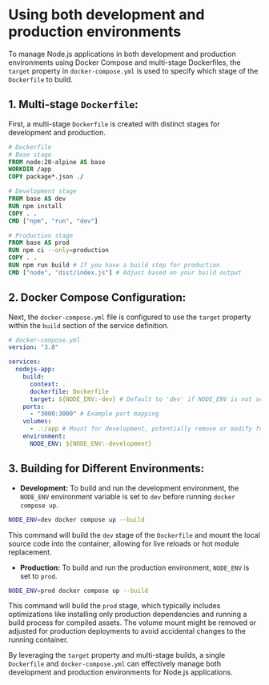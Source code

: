 # Using both development and production environments

To manage Node.js applications in both development and production environments using Docker Compose and multi-stage Dockerfiles, the `target` property in `docker-compose.yml` is used to specify which stage of the `Dockerfile` to build.

## 1. Multi-stage `Dockerfile`:

First, a multi-stage `Dockerfile` is created with distinct stages for development and production.

```Dockerfile
# Dockerfile
# Base stage
FROM node:20-alpine AS base
WORKDIR /app
COPY package*.json ./

# Development stage
FROM base AS dev
RUN npm install
COPY . .
CMD ["npm", "run", "dev"]

# Production stage
FROM base AS prod
RUN npm ci --only=production
COPY . .
RUN npm run build # If you have a build step for production
CMD ["node", "dist/index.js"] # Adjust based on your build output
```

## 2. Docker Compose Configuration:

Next, the `docker-compose.yml` file is configured to use the `target` property within the `build` section of the service definition.

```yml
# docker-compose.yml
version: "3.8"

services:
  nodejs-app:
    build:
      context: .
      dockerfile: Dockerfile
      target: ${NODE_ENV:-dev} # Default to 'dev' if NODE_ENV is not set
    ports:
      - "3000:3000" # Example port mapping
    volumes:
      - .:/app # Mount for development, potentially remove or modify for production
    environment:
      NODE_ENV: ${NODE_ENV:-development}
```

## 3. Building for Different Environments:

- **Development:** To build and run the development environment, the `NODE_ENV` environment variable is set to `dev` before running `docker compose up`.

```bash
NODE_ENV=dev docker compose up --build
```

This command will build the `dev` stage of the `Dockerfile` and mount the local source code into the container, allowing for live reloads or hot module replacement.

- **Production:** To build and run the production environment, `NODE_ENV` is set to `prod`.

```bash
NODE_ENV=prod docker compose up --build
```

This command will build the `prod` stage, which typically includes optimizations like installing only production dependencies and running a build process for compiled assets. The volume mount might be removed or adjusted for production deployments to avoid accidental changes to the running container.

By leveraging the `target` property and multi-stage builds, a single `Dockerfile` and `docker-compose.yml` can effectively manage both development and production environments for Node.js applications.
